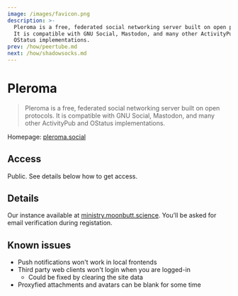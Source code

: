 ```yaml
---
image: /images/favicon.png
description: >-
  Pleroma is a free, federated social networking server built on open protocols.
  It is compatible with GNU Social, Mastodon, and many other ActivityPub and
  OStatus implementations.
prev: /how/peertube.md
next: /how/shadowsocks.md
---
```


# Pleroma

> Pleroma is a free, federated social networking server built on open protocols. It is compatible with GNU Social, Mastodon, and many other ActivityPub and OStatus implementations.

Homepage: [pleroma.social](https://pleroma.social)

## Access

Public. See details below how to get access.

## Details

Our instance available at [ministry.moonbutt.science](https://ministry.moonbutt.science). You'll be asked for email verification during registation.

## Known issues

- Push notifications won't work in local frontends
- Third party web clients won't login when you are logged-in
  - Could be fixed by clearing the site data
- Proxyfied attachments and avatars can be blank for some time
